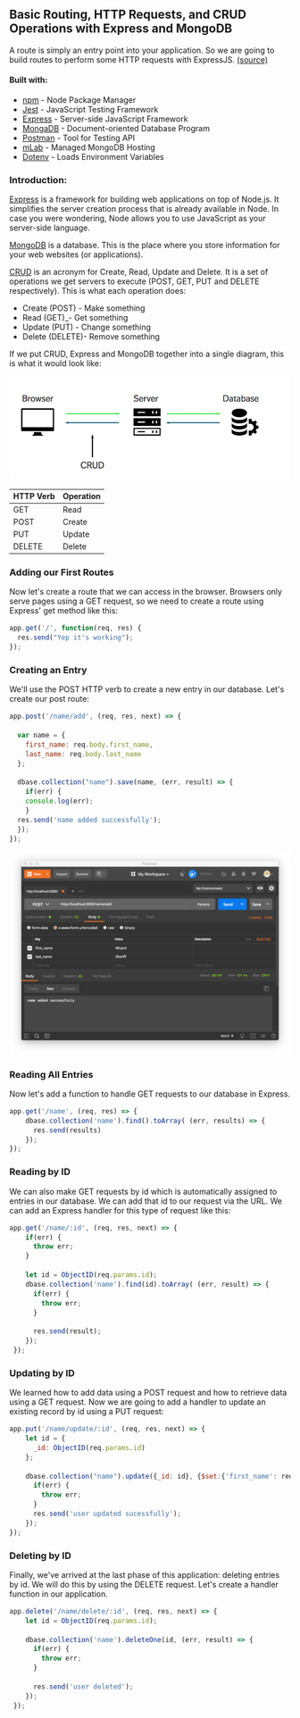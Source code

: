 ## Basic Routing, HTTP Requests, and CRUD Operations with Express and MongoDB
A route is simply an entry point into your application. So we are going to build routes to perform some HTTP requests with ExpressJS. [(source)](https://www.javascriptjanuary.com/blog/basic-routing-http-requests-and-crud-operations-with-express-and-mongodb)

#### Built with:
* [npm](https://www.npmjs.com/) - Node Package Manager
* [Jest](https://facebook.github.io/jest/) - JavaScript Testing Framework
* [Express](https://expressjs.com/) - Server-side JavaScript Framework
* [MongaDB](https://www.mongodb.com/) - Document-oriented Database Program
* [Postman](https://www.getpostman.com/) - Tool for Testing API
* [mLab](https://mlab.com/) - Managed MongoDB Hosting
* [Dotenv](https://github.com/motdotla/dotenv) - Loads Environment Variables

### Introduction:
[Express](https://expressjs.com/) is a framework for building web applications on top of Node.js. It simplifies the server creation process that is already available in Node. In case you were wondering, Node allows you to use JavaScript as your server-side language.

[MongoDB](https://www.mongodb.com/) is a database. This is the place where you store information for your web websites (or applications).

[CRUD](https://en.wikipedia.org/wiki/Create,_read,_update_and_delete) is an acronym for Create, Read, Update and Delete. It is a set of operations we get servers to execute (POST, GET, PUT and DELETE respectively). This is what each operation does:
- Create (POST) - Make something
- Read (GET)_- Get something
- Update (PUT) - Change something
- Delete (DELETE)- Remove something

If we put CRUD, Express and MongoDB together into a single diagram, this is what it would look like:

![](./img/crud-express-mongo.png)


HTTP Verb |  Operation |
----------|------------|
GET       |  Read      |
POST      |  Create    |
PUT       |  Update    |
DELETE    |  Delete    |

### Adding our First Routes
Now let's create a route that we can access in the browser. Browsers only serve pages using a GET request, so we need to create a route using Express' get method like this:
```js
app.get('/', function(req, res) {
  res.send("Yep it's working");
});
```
### Creating an Entry
We'll use the POST HTTP verb to create a new entry in our database. Let's create our post route:
```js
app.post('/name/add', (req, res, next) => {

  var name = {
    first_name: req.body.first_name,
    last_name: req.body.last_name
  };

  dbase.collection("name").save(name, (err, result) => {
    if(err) {
    console.log(err);
    }
  res.send('name added successfully');
  });
});
```
![](./img/CreatingEntryPM.png)
### Reading All Entries
Now let's add a function to handle GET requests to our database in Express.
```js
app.get('/name', (req, res) => {
    dbase.collection('name').find().toArray( (err, results) => {
      res.send(results)
    });
});
```
### Reading by ID
We can also make GET requests by id which is automatically assigned to entries in our database. We can add that id to our request via the URL. We can add an Express handler for this type of request like this:
```js
app.get('/name/:id', (req, res, next) => {
    if(err) {
      throw err;
    }

    let id = ObjectID(req.params.id);
    dbase.collection('name').find(id).toArray( (err, result) => {
      if(err) {
        throw err;
      }

      res.send(result);
    });
 });
```
### Updating by ID
We learned how to add data using a POST request and how to retrieve data using a GET request. Now we are going to add a handler to update an existing record by id using a PUT request:
```js
app.put('/name/update/:id', (req, res, next) => {
    let id = {
      _id: ObjectID(req.params.id)
    };

    dbase.collection("name").update({_id: id}, {$set:{'first_name': req.body.first_name, 'last_name': req.body.last_name}}, (err, result) => {
      if(err) {
        throw err;
      }
      res.send('user updated sucessfully');
    });
});
```
### Deleting by ID
Finally, we've arrived at the last phase of this application: deleting entries by id. We will do this by using the DELETE request. Let's create a handler function in our application.
```js
app.delete('/name/delete/:id', (req, res, next) => {
    let id = ObjectID(req.params.id);

    dbase.collection('name').deleteOne(id, (err, result) => {
      if(err) {
        throw err;
      }

      res.send('user deleted');
    });
 });
```